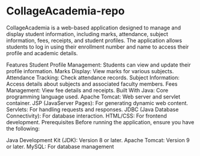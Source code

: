 # CollageAcademia-repo
CollageAcademia is a web-based application designed to manage and display student information, including marks, attendance, subject information, fees, receipts, and student profiles. The application allows students to log in using their enrollment number and name to access their profile and academic details.

Features
Student Profile Management: Students can view and update their profile information.
Marks Display: View marks for various subjects.
Attendance Tracking: Check attendance records.
Subject Information: Access details about subjects and associated faculty members.
Fees Management: View fee details and receipts.
Built With
Java: Core programming language used.
Apache Tomcat: Web server and servlet container.
JSP (JavaServer Pages): For generating dynamic web content.
Servlets: For handling requests and responses.
JDBC (Java Database Connectivity): For database interaction.
HTML/CSS: For frontend development.
Prerequisites
Before running the application, ensure you have the following:

Java Development Kit (JDK): Version 8 or later.
Apache Tomcat: Version 9 or later.
MySQL: For database management
